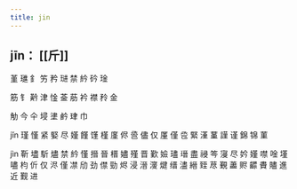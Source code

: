 ```yaml
---
title: jin
---
```


## jīn： [[斤]] 
堇
璡
釒
竻
矜
琎
禁
紟
砛
琻

筋
钅
黅
津
惍
菳
荕
衿
襟
矝
金

觔
今
仐
埐
堻
鹶
珒
巾




jǐn
瑾
慬
紧
婜
尽
嫤
饉
馑
槿
廑
侭
巹
儘
仅
厪
僅
卺
緊
漌
蓳
謹
谨
錦
锦
菫












jìn
靳
壗
馸
燼
禁
紟
慬
搢
晉
榗
嬧
殣
晋
歏
嬐
璶
瑨
盡
祲
笒
寖
尽
妗
嫤
噤
唫
墐
嚍
枃
伒
仅
浕
僅
凚
劤
劲
僸
勁
烬
浸
溍
濅
煡
缙
濜
縉
臸
荩
覲
藎
赆
齽
賮
贐
進
近
觐
进
